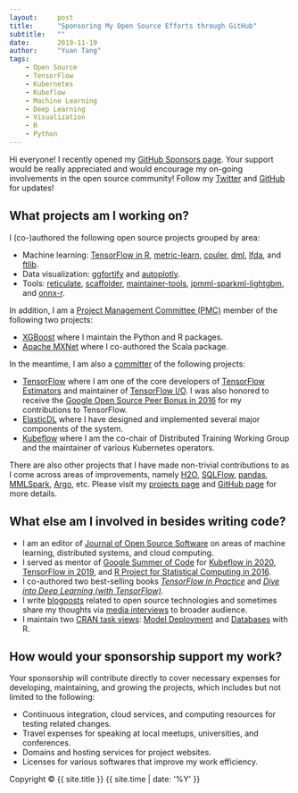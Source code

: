 ```yaml
---
layout:     post
title:      "Sponsoring My Open Source Efforts through GitHub"
subtitle:   ""
date:       2019-11-19
author:     "Yuan Tang"
tags:
    - Open Source
    - TensorFlow
    - Kubernetes
    - Kubeflow
    - Machine Learning
    - Deep Learning
    - Visualization
    - R
    - Python
---
```


Hi everyone! I recently opened my [GitHub Sponsors page](https://github.com/sponsors/terrytangyuan). Your support would be really appreciated and would encourage my on-going involvements in the open source community! Follow my [Twitter](https://twitter.com/TerryTangYuan) and [GitHub](https://github.com/terrytangyuan) for updates!

## What projects am I working on?

I (co-)authored the following open source projects grouped by area:
* Machine learning: [TensorFlow in R](https://github.com/rstudio/tensorflow), [metric-learn](https://github.com/scikit-learn-contrib/metric-learn), [couler](https://github.com/couler-proj/couler), [dml](https://github.com/terrytangyuan/dml), [lfda](https://github.com/terrytangyuan/lfda), and [ftlib](https://github.com/kleveross/ftlib).
* Data visualization: [ggfortify](https://github.com/sinhrks/ggfortify) and [autoplotly](https://github.com/terrytangyuan/autoplotly).
* Tools: [reticulate](https://github.com/rstudio/reticulate), [scaffolder](https://github.com/terrytangyuan/scaffolder), [maintainer-tools](https://github.com/terrytangyuan/maintainer-tools), [jpmml-sparkml-lightgbm](https://github.com/alipay/jpmml-sparkml-lightgbm), and [onnx-r](https://github.com/onnx/onnx-r).

In addition, I am a [Project Management Committee (PMC)](https://www.apache.org/foundation/glossary.html#PMC) member of the following two projects:
* [XGBoost](https://github.com/dmlc/xgboost) where I maintain the Python and R packages.
* [Apache MXNet](https://github.com/apache/incubator-mxnet) where I co-authored the Scala package.

In the meantime, I am also a [committer](https://www.apache.org/foundation/glossary.html#Committer) of the following projects:
* [TensorFlow](https://github.com/tensorflow/tensorflow) where I am one of the core developers of [TensorFlow Estimators](https://arxiv.org/abs/1708.02637) and maintainer of [TensorFlow I/O](https://github.com/tensorflow/io). I was also honored to receive the [Google Open Source Peer Bonus in 2016](https://terrytangyuan.github.io/data/docs/google-open-source-peer-bonus-program.png) for my contributions to TensorFlow.
* [ElasticDL](https://github.com/sql-machine-learning/elasticdl) where I have designed and implemented several major components of the system.
* [Kubeflow](https://github.com/kubeflow/kubeflow) where I am the co-chair of Distributed Training Working Group and the maintainer of various Kubernetes operators.

There are also other projects that I have made non-trivial contributions to as I come across areas of improvements, namely [H2O](https://github.com/h2oai/h2o-3), [SQLFlow](https://github.com/sql-machine-learning/sqlflow), [pandas](https://github.com/pandas-dev/pandas), [MMLSpark](https://github.com/Azure/mmlspark), [Argo](https://github.com/argoproj/argo), etc. Please visit my [projects page](https://terrytangyuan.github.io/projects/) and [GitHub page](http://github.com/terrytangyuan/) for more details.

## What else am I involved in besides writing code?

* I am an editor of [Journal of Open Source Software](https://joss.theoj.org/) on areas of machine learning, distributed systems, and cloud computing.
* I served as mentor of [Google Summer of Code](https://summerofcode.withgoogle.com/) for [Kubeflow in 2020](https://terrytangyuan.github.io/data/docs/GSoC-Kubeflow-2020.png), [TensorFlow in 2019](https://terrytangyuan.github.io/data/docs/GSoC-TensorFlow-2019.png), and [R Project for Statistical Computing in 2016](https://terrytangyuan.github.io/data/docs/GSoC-MXNet-2016.png).
* I co-authored two best-selling books [*TensorFlow in Practice*](http://terrytangyuan.github.io/2017/02/12/tensorflow-in-practice-book-chinese/) and [*Dive into Deep Learning (with TensorFlow)*](https://d2l.ai/).
* I write [blogposts](https://terrytangyuan.github.io/) related to open source technologies and sometimes share my thoughts via [media interviews](https://terrytangyuan.github.io/tags/#Interview) to broader audience.
* I maintain two [CRAN task views](https://cran.r-project.org/web/views/): [Model Deployment](https://github.com/terrytangyuan/ctv-model-deployment) and [Databases](https://github.com/terrytangyuan/ctv-databases) with R.

## How would your sponsorship support my work?

Your sponsorship will contribute directly to cover necessary expenses for developing, maintaining, and growing the projects, which includes but not limited to the following:
* Continuous integration, cloud services, and computing resources for testing related changes.
* Travel expenses for speaking at local meetups, universities, and conferences.
* Domains and hosting services for project websites.
* Licenses for various softwares that improve my work efficiency.

<p class="copyright text-muted">
	Copyright &copy; {{ site.title }} {{ site.time | date: '%Y' }}
</p>

